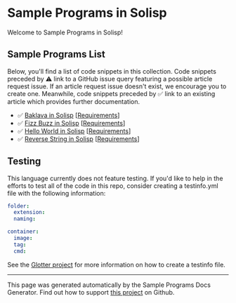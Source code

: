 # Sample Programs in Solisp

Welcome to Sample Programs in Solisp!

## Sample Programs List

Below, you'll find a list of code snippets in this collection. Code snippets preceded by :warning: link to a GitHub issue query featuring a possible article request issue. If an article request issue doesn't exist, we encourage you to create one. Meanwhile, code snippets preceded by :white_check_mark: link to an existing article which provides further documentation.

- :white_check_mark: [Baklava in Solisp](https://sample-programs.therenegadecoder.com/projects/baklava/solisp) [[Requirements](https://sample-programs.therenegadecoder.com/projects/baklava)]
- :white_check_mark: [Fizz Buzz in Solisp](https://sample-programs.therenegadecoder.com/projects/fizz-buzz/solisp) [[Requirements](https://sample-programs.therenegadecoder.com/projects/fizz-buzz)]
- :white_check_mark: [Hello World in Solisp](https://sample-programs.therenegadecoder.com/projects/hello-world/solisp) [[Requirements](https://sample-programs.therenegadecoder.com/projects/hello-world)]
- :white_check_mark: [Reverse String in Solisp](https://sample-programs.therenegadecoder.com/projects/reverse-string/solisp) [[Requirements](https://sample-programs.therenegadecoder.com/projects/reverse-string)]

## Testing

This language currently does not feature testing. If you'd like to help in the efforts to test all of the code in this repo, consider creating a testinfo.yml file with the following information:

```yml
folder:
  extension:
  naming:

container:
  image:
  tag:
  cmd:
```

See the [Glotter project](https://github.com/auroq/glotter) for more information on how to create a testinfo file.

---

This page was generated automatically by the Sample Programs Docs Generator. Find out how to support [this project](https://github.com/TheRenegadeCoder/sample-programs-docs-generator) on Github.